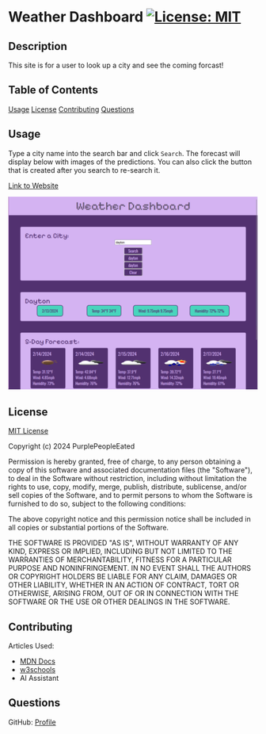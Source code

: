 # Weather Dashboard [![License: MIT](https://img.shields.io/badge/License-MIT-yellow.svg)](https://opensource.org/licenses/MIT)

## Description

This site is for a user to look up a city and see the coming forcast!

## Table of Contents
[Usage](#usage)
[License](#license)
[Contributing](#contributing)
[Questions](#questions)

## Usage

Type a city name into the search bar and click `Search`. The forecast will display below with images of the predictions. You can also click the button that is created after you search to re-search it.

[Link to Website](https://purplepeopleeated.github.io/weather-dashboard/)

![screenshot of the website](assets/scrnshot.png)

## License
[MIT License](https://opensource.org/license/mit/)

Copyright (c) 2024 PurplePeopleEated

Permission is hereby granted, free of charge, to any person obtaining a copy
of this software and associated documentation files (the "Software"), to deal
in the Software without restriction, including without limitation the rights
to use, copy, modify, merge, publish, distribute, sublicense, and/or sell
copies of the Software, and to permit persons to whom the Software is
furnished to do so, subject to the following conditions:

The above copyright notice and this permission notice shall be included in all
copies or substantial portions of the Software.

THE SOFTWARE IS PROVIDED "AS IS", WITHOUT WARRANTY OF ANY KIND, EXPRESS OR
IMPLIED, INCLUDING BUT NOT LIMITED TO THE WARRANTIES OF MERCHANTABILITY,
FITNESS FOR A PARTICULAR PURPOSE AND NONINFRINGEMENT. IN NO EVENT SHALL THE
AUTHORS OR COPYRIGHT HOLDERS BE LIABLE FOR ANY CLAIM, DAMAGES OR OTHER
LIABILITY, WHETHER IN AN ACTION OF CONTRACT, TORT OR OTHERWISE, ARISING FROM,
OUT OF OR IN CONNECTION WITH THE SOFTWARE OR THE USE OR OTHER DEALINGS IN THE
SOFTWARE.

## Contributing

Articles Used:
- [MDN Docs](https://developer.mozilla.org/)
- [w3schools](https://www.w3schools.com/)
- AI Assistant

## Questions

GitHub: [Profile](https://github.com/PurplePeopleEated)
